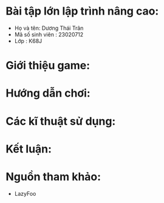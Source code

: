 # Bài tập lớn lập trình nâng cao: 
* Họ và tên: Dương Thái Trân
* Mã số sinh viên : 23020712
* Lớp : K68J
# Giới thiệu game: 
# Hướng dẫn chơi: 
# Các kĩ thuật sử dụng:
# Kết luận:
# Nguồn tham khảo:
* LazyFoo
